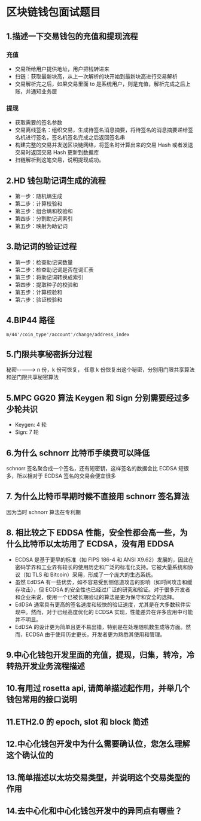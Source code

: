 # 区块链钱包面试题目


## 1.描述一下交易钱包的充值和提现流程

### 充值

- 交易所给用户提供地址，用户把钱转进来
- 扫链：获取最新块高，从上一次解析的块开始到最新块高进行交易解析
- 交易解析完之后，如果交易里面 to 是系统用户，则是充值，解析完成之后上账，并通知业务层

### 提现

- 获取需要的签名参数
- 交易离线签名：组织交易，生成待签名消息摘要，将待签名的消息摘要递给签名机进行签名，签名机签名完成之后返回签名串
- 构建完整的交易并发送区块链网络，将签名时计算出来的交易 Hash 或者发送交易时返回交易 Hash 更新到数据库
- 扫链解析到这笔交易，说明提现成功。


## 2.HD 钱包助记词生成的流程

- 第一步：随机熵生成
- 第二步：计算校验和
- 第三步：组合熵和校验和
- 第四步：分割助记词索引
- 第五步：映射为助记词

## 3.助记词的验证过程

- 第一步：检查助记词数量
- 第二步：检查助记词是否在词汇表
- 第三步：将助记词转换成索引
- 第四步：提取种子的校验和
- 第五步：计算校验和
- 第六步：验证校验和


## 4.BIP44 路径

```
m/44'/coin_type'/account'/change/address_index
```

## 5.门限共享秘密拆分过程

秘密-----> n 份，k 份可恢复， 任意 k 份恢复出这个秘密，分别用门限共享算法和逆门限共享秘密算法


## 5.MPC GG20 算法 Keygen 和 Sign 分别需要经过多少轮共识

- Keygen: 4 轮
- Sign: 7 轮

## 6.为什么 schnorr 比特币手续费可以降低

schnorr 签名聚合成一个签名，还有短密钥，这样签名的数据会比 ECDSA 短很多，所以相对于 ECDSA 签名的交易会便宜很多


## 7. 为什么比特币早期时候不直接用 schnorr 签名算法

因为当时 schnorr 算法在专利期


## 8. 相比较之下 EDDSA 性能，安全性都会高一些，为什么比特币以太坊用了 ECDSA，没有用 EDDSA

- ECDSA 是基于更早的标准（如 FIPS 186-4 和 ANSI X9.62）发展的，因此在密码学界和工业界有较长的使用历史和广泛的标准化支持。它被大量系统和协议（如 TLS 和 Bitcoin）采用，形成了一个庞大的生态系统。
- 虽然 EdDSA 有一些优势，如不容易受到侧信道攻击的影响（如时间攻击和缓存攻击），但 ECDSA 的安全性也已经过广泛的研究和验证。对于很多开发者和企业来说，使用一个已被长期验证的算法是更为保守和安全的选择。
- EdDSA 通常具有更高的签名速度和较快的验证速度，尤其是在大多数软件实现中。然而，对于已经高度优化的 ECDSA 实现，性能差异在许多应用中可能并不明显。
- EdDSA 的设计更为简单且更不易出错，特别是在处理随机数生成等方面。然而，ECDSA 由于使用历史更长，开发者更为熟悉其使用和管理。

## 9.中心化钱包开发里面的充值，提现，归集，转冷，冷转热开发业务流程描述


## 10.有用过 rosetta api, 请简单描述起作用，并举几个钱包常用的接口说明


## 11.ETH2.0 的 epoch, slot 和 block 简述


## 12.中心化钱包开发中为什么需要确认位，您怎么理解这个确认位的


## 13.简单描述以太坊交易类型，并说明这个交易类型的作用


## 14.去中心化和中心化钱包开发中的异同点有哪些？















  
